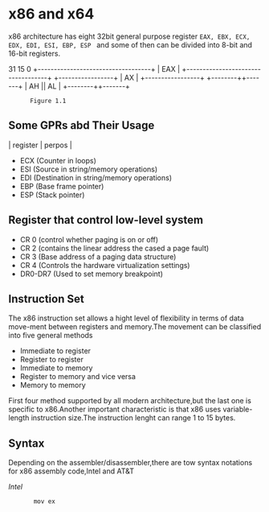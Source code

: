 # x86 and x64

 x86 architecture has eight 32bit general purpose register ```EAX, EBX, ECX, EDX, EDI, ESI, EBP, ESP ``` and some of then can be divided into 8-bit and 16-bit registers.


31               15                 0
+-----------------------------------+
|                EAX                |
+-----------------------------------+
                  +-----------------+
                  |         AX      |
                  +-----------------+
                  +--------++-------+
                  |   AH   ||   AL  |
                  +--------++-------+


          Figure 1.1

## Some GPRs abd Their Usage

| register | perpos |

 - ECX (Counter in loops)
 - ESI (Source in string/memory operations)
 - EDI (Destination in string/memory operations)
 - EBP (Base frame pointer)
 - ESP (Stack pointer)

## Register that control low-level system

 - CR 0 (control whether paging is on or off)
 - CR 2 (contains the linear address the cased a page fault)
 - CR 3 (Base address of a paging data structure)
 - CR 4 (Controls the hardware virtualization settings)
 - DR0-DR7 (Used to set memory breakpoint)


## Instruction Set

The x86 instruction set allows a hight level of flexibility in terms of data move-ment between registers and memory.The movement can be classified into five general methods
  - Immediate to register
  - Register to register
  - Immediate to memory
  - Register to memory and vice versa
  - Memory  to memory

First four method supported by all modern architecture,but the last one is specific to x86.Another important characteristic is that x86 uses variable-length instruction size.The instruction lenght can range 1 to 15 bytes.


## Syntax

Depending on the assembler/disassembler,there are tow syntax notations for x86 assembly code,Intel and AT&T


 *Intel*
 ```assembly
        mov ex
 ```
 


